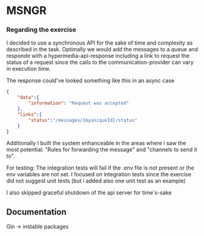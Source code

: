 # MSNGR

### Regarding the exercise
I decided to use a synchronous API for the sake of time and complexity as described in the task. Optimally we would add the messages to a queue and responde with a 
hypermedia-api-response including a link to request the status of a request since the calls to the communication-provider can vary in execution time. 

The response could've looked something like this in an async case
```json
{
    "data":{
        "information": "Request was accepted"
    },
    "links":{
        "status":"/messages/{myuniqueId}/status"
    }
}
```

Additionally I built the system enhanceable in the areas where i saw the most potential: "Rules for forwarding the message" and "channels to send it to".

For testing: The integration tests will fail if the .env file is not present or the env variables are not set. I focused on integration tests since the
exercise did not suggest unit tests (but i added also one unit test as an example)

I also skipped graceful shutdown of the api server for time's-sake


## Documentation


Gin -> instable packages